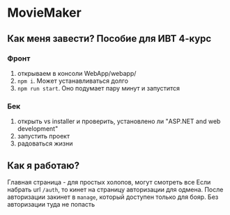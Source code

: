# MovieMaker
## Как меня завести? Пособие для ИВТ 4-курс
### Фронт
1. открываем в консоли WebApp/webapp/
2. `npm i`. Может устанавливаться долго
3. `npm run start`. Оно подумает пару минут и запустится
### Бек
1. открыть vs installer и проверить, установлено ли "ASP.NET and web development"
2. запустить проект
3. радоваться жизни

## Как я работаю?
Главная страница - для простых холопов, могут смотреть все
Если набрать url `/auth`, то кинет на страницу авторизации для одмена. После авторизации закинет в `manage`, который доступен только для бояр. Без авторизации туда не попасть
